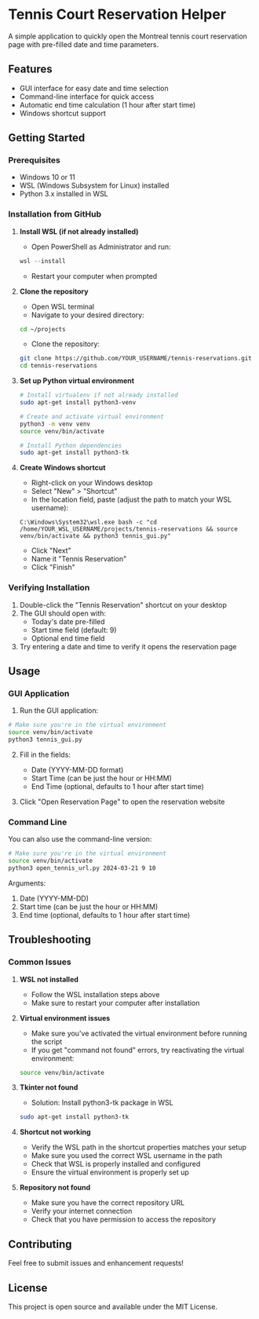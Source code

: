 # Tennis Court Reservation Helper

A simple application to quickly open the Montreal tennis court reservation page with pre-filled date and time parameters.

## Features

- GUI interface for easy date and time selection
- Command-line interface for quick access
- Automatic end time calculation (1 hour after start time)
- Windows shortcut support

## Getting Started

### Prerequisites

- Windows 10 or 11
- WSL (Windows Subsystem for Linux) installed
- Python 3.x installed in WSL

### Installation from GitHub

1. **Install WSL (if not already installed)**
   - Open PowerShell as Administrator and run:
   ```powershell
   wsl --install
   ```
   - Restart your computer when prompted

2. **Clone the repository**
   - Open WSL terminal
   - Navigate to your desired directory:
   ```bash
   cd ~/projects
   ```
   - Clone the repository:
   ```bash
   git clone https://github.com/YOUR_USERNAME/tennis-reservations.git
   cd tennis-reservations
   ```

3. **Set up Python virtual environment**
   ```bash
   # Install virtualenv if not already installed
   sudo apt-get install python3-venv

   # Create and activate virtual environment
   python3 -m venv venv
   source venv/bin/activate

   # Install Python dependencies
   sudo apt-get install python3-tk
   ```

4. **Create Windows shortcut**
   - Right-click on your Windows desktop
   - Select "New" > "Shortcut"
   - In the location field, paste (adjust the path to match your WSL username):
   ```
   C:\Windows\System32\wsl.exe bash -c "cd /home/YOUR_WSL_USERNAME/projects/tennis-reservations && source venv/bin/activate && python3 tennis_gui.py"
   ```
   - Click "Next"
   - Name it "Tennis Reservation"
   - Click "Finish"

### Verifying Installation

1. Double-click the "Tennis Reservation" shortcut on your desktop
2. The GUI should open with:
   - Today's date pre-filled
   - Start time field (default: 9)
   - Optional end time field
3. Try entering a date and time to verify it opens the reservation page

## Usage

### GUI Application

1. Run the GUI application:
```bash
# Make sure you're in the virtual environment
source venv/bin/activate
python3 tennis_gui.py
```

2. Fill in the fields:
   - Date (YYYY-MM-DD format)
   - Start Time (can be just the hour or HH:MM)
   - End Time (optional, defaults to 1 hour after start time)

3. Click "Open Reservation Page" to open the reservation website

### Command Line

You can also use the command-line version:

```bash
# Make sure you're in the virtual environment
source venv/bin/activate
python3 open_tennis_url.py 2024-03-21 9 10
```

Arguments:
1. Date (YYYY-MM-DD)
2. Start time (can be just the hour or HH:MM)
3. End time (optional, defaults to 1 hour after start time)

## Troubleshooting

### Common Issues

1. **WSL not installed**
   - Follow the WSL installation steps above
   - Make sure to restart your computer after installation

2. **Virtual environment issues**
   - Make sure you've activated the virtual environment before running the script
   - If you get "command not found" errors, try reactivating the virtual environment:
   ```bash
   source venv/bin/activate
   ```

3. **Tkinter not found**
   - Solution: Install python3-tk package in WSL
   ```bash
   sudo apt-get install python3-tk
   ```

4. **Shortcut not working**
   - Verify the WSL path in the shortcut properties matches your setup
   - Make sure you used the correct WSL username in the path
   - Check that WSL is properly installed and configured
   - Ensure the virtual environment is properly set up

5. **Repository not found**
   - Make sure you have the correct repository URL
   - Verify your internet connection
   - Check that you have permission to access the repository

## Contributing

Feel free to submit issues and enhancement requests!

## License

This project is open source and available under the MIT License.
